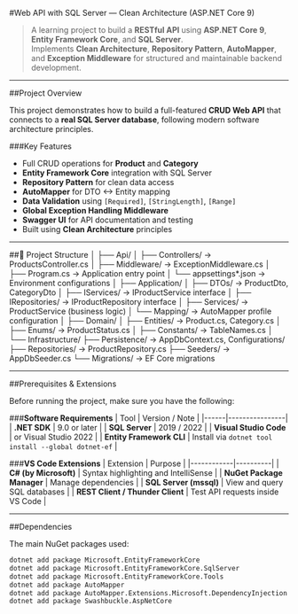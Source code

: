 #Web API with SQL Server — Clean Architecture (ASP.NET Core 9)

> A learning project to build a **RESTful API** using **ASP.NET Core 9**, **Entity Framework Core**, and **SQL Server**.  
> Implements **Clean Architecture**, **Repository Pattern**, **AutoMapper**, and **Exception Middleware** for structured and maintainable backend development.

---

##Project Overview

This project demonstrates how to build a full-featured **CRUD Web API** that connects to a **real SQL Server database**, following modern software architecture principles.

###Key Features
- Full CRUD operations for **Product** and **Category**
- **Entity Framework Core** integration with SQL Server
- **Repository Pattern** for clean data access
- **AutoMapper** for DTO <-> Entity mapping
- **Data Validation** using `[Required]`, `[StringLength]`, `[Range]`
- **Global Exception Handling Middleware**
- **Swagger UI** for API documentation and testing
- Built using **Clean Architecture** principles

---

##🧱 Project Structure
│
├── Api/
│ ├── Controllers/ → ProductsController.cs
│ ├── Middleware/ → ExceptionMiddleware.cs
│ ├── Program.cs → Application entry point
│ └── appsettings*.json → Environment configurations
│
├── Application/
│ ├── DTOs/ → ProductDto, CategoryDto
│ ├── IServices/ → IProductService interface
│ ├── IRepositories/ → IProductRepository interface
│ ├── Services/ → ProductService (business logic)
│ └── Mapping/ → AutoMapper profile configuration
│
├── Domain/
│ ├── Entities/ → Product.cs, Category.cs
│ ├── Enums/ → ProductStatus.cs
│ ├── Constants/ → TableNames.cs
│
└── Infrastructure/
├── Persistence/ → AppDbContext.cs, Configurations/
├── Repositories/ → ProductRepository.cs
├── Seeders/ → AppDbSeeder.cs
└── Migrations/ → EF Core migrations

---

##Prerequisites & Extensions

Before running the project, make sure you have the following:

###**Software Requirements**
| Tool | Version / Note |
|------|----------------|
| **.NET SDK** | 9.0 or later |
| **SQL Server** | 2019 / 2022 |
| **Visual Studio Code** | or Visual Studio 2022 |
| **Entity Framework CLI** | Install via `dotnet tool install --global dotnet-ef` |

###**VS Code Extensions**
| Extension | Purpose |
|------------|----------|
| **C# (by Microsoft)** | Syntax highlighting and IntelliSense |
| **NuGet Package Manager** | Manage dependencies |
| **SQL Server (mssql)** | View and query SQL databases |
| **REST Client / Thunder Client** | Test API requests inside VS Code |

---

##Dependencies

The main NuGet packages used:

```bash
dotnet add package Microsoft.EntityFrameworkCore
dotnet add package Microsoft.EntityFrameworkCore.SqlServer
dotnet add package Microsoft.EntityFrameworkCore.Tools
dotnet add package AutoMapper
dotnet add package AutoMapper.Extensions.Microsoft.DependencyInjection
dotnet add package Swashbuckle.AspNetCore

